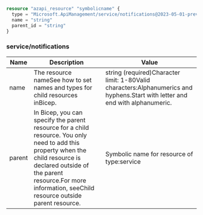 ```terraform
resource "azapi_resource" "symbolicname" {
  type = "Microsoft.ApiManagement/service/notifications@2023-05-01-preview"
  name = "string"
  parent_id = "string"
}

```

### service/notifications

| Name | Description | Value |
|-|-|-|
| name | The resource nameSee how to set names and types for child resources inBicep. | string (required)Character limit: 1-80Valid characters:Alphanumerics and hyphens.Start with letter and end with alphanumeric. |
| parent | In Bicep, you can specify the parent resource for a child resource. You only need to add this property when the child resource is declared outside of the parent resource.For more information, seeChild resource outside parent resource. | Symbolic name for resource of type:service |


